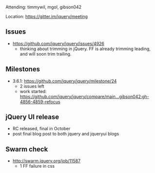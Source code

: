 Attending: timmywil, mgol, gibson042

Location: https://gitter.im/jquery/meeting

## Issues
* https://github.com/jquery/jquery/issues/4926 
	- thinking about trimming in jQuery. FF is already trimming leading, and will soon trim trailing.

## Milestones
* 3.6.1: https://github.com/jquery/jquery/milestone/24
	- 2 issues left
	- work started: https://github.com/jquery/jquery/compare/main...gibson042:gh-4856-4859-refocus 

## jQuery UI release
* RC released, final in October
* post final blog post to both jquery and jqueryui blogs

## Swarm check
* http://swarm.jquery.org/job/11587 
	- 1 FF failure in css
